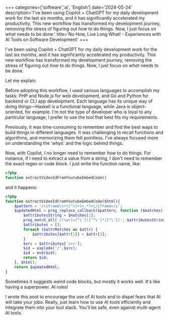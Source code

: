 +++
categories=['software','ai', 'English']
date='2024-05-24'
description='I've been using Copilot + ChatGPT for my daily development work for the last six months, and it has significantly accelerated my productivity. This new workflow has transformed my development journey, removing the stress of figuring out *how* to do things. Now, I just focus on *what* needs to be done.'
title='No How, Live Long What! - Experiences with AI Tools on Software Development'
+++


I've been using Copilot + ChatGPT for my daily development work for the last six months, and it has significantly accelerated my productivity. This new workflow has transformed my development journey, removing the stress of figuring out *how* to do things. Now, I just focus on *what* needs to be done.

Let me explain.

Before adopting this workflow, I used various languages to accomplish my tasks: PHP and Node.js for web development, and Go and Python for backend or CLI app development. Each language has its unique way of doing things—Haskell is a functional language, while Java is object-oriented, for example. I'm not the type of developer who is loyal to any particular language; I prefer to use the tool that best fits my requirements.

Previously, it was time-consuming to remember and find the best ways to build things in different languages. It was challenging to recall functions and algorithms, and memorizing them felt pointless. I’ve always focused more on understanding the 'whys' and the logic behind things.

Now, with Copilot, I no longer need to remember *how* to do things. For instance, if I need to extract a value from a string, I don't need to remember the exact regex or code block. I just write the function name, like:

```php
<?php
function extractVideoIdFromYoutubeEmbedCode()
```

and it happens:

```php
<?php
function extractVideoIdFromYoutubeEmbedCode($html){
    $pattern = '/<iframe\s+([^>]+)>.*?<\/iframe>/i';
    $updatedHtml = preg_replace_callback($pattern, function ($matches) {
        $attributesString = $matches[1];
        preg_match_all('/(\w+)=["\']([^"\']*)["\']/', $attributesString, $attrMatches, PREG_SET_ORDER);
        $attributes = [];
        foreach ($attrMatches as $attr) {
            $attributes[$attr[1]] = $attr[2];
        }
        $src = $attributes['src'];
        $id = explode('/',$src);
        $id = end($id);
        return $id;
    }, $html);
    return $updatedHtml;
}
```

Sometimes it suggests weird code blocks, but mostly it works well. It's like having a superpower. AI rules!

I wrote this post to encourage the use of AI tools and to dispel fears that AI will take your jobs. Really, just learn how to use AI tools efficiently and integrate them into your tool stack. You'll be safe, even against multi-agent AI tools.
